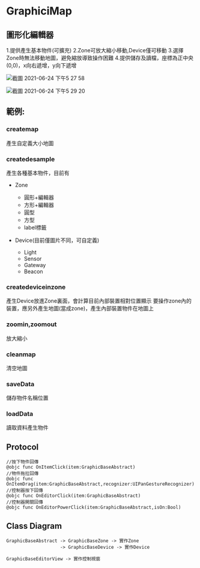 # GraphiciMap

## 圖形化編輯器

1.提供產生基本物件(可擴充)
2.Zone可放大縮小移動,Device僅可移動
3.選擇Zone時無法移動地圖，避免縮放導致操作困難
4.提供儲存及讀檔，座標為正中央(0,0)，x向右遞增，y向下遞增

![截圖 2021-06-24 下午5 27 58](https://user-images.githubusercontent.com/59221388/123239364-dcc52500-d511-11eb-970b-5ada8bafb811.png)

![截圖 2021-06-24 下午5 29 20](https://user-images.githubusercontent.com/59221388/123239378-df277f00-d511-11eb-8217-b8ec68a69e4a.png)

## 範例:

### createmap

產生自定義大小地圖


### createdesample

產生各種基本物件，目前有
* Zone
  * 圓形+編輯器
  * 方形+編輯器
  * 圓型
  * 方型
  * label標籤

* Device(目前僅圖片不同，可自定義)
  * Light
  * Sensor
  * Gateway
  * Beacon


### createdeviceinzone

產生Device放進Zone裏面，會計算目前內部裝置相對位置顯示
要操作zone內的裝置，應另外產生地圖(當成zone)，產生內部裝置物件在地圖上

### zoomin,zoomout

放大縮小

### cleanmap

清空地圖


### saveData

儲存物件名稱位置

### loadData

讀取資料產生物件


## Protocol
 
    //按下物件回傳
    @objc func OnItemClick(item:GraphicBaseAbstract)
    //物件拖拉回傳
    @objc func OnItemDrag(item:GraphicBaseAbstract,recognizer:UIPanGestureRecognizer)
    //控制器按下回傳
    @objc func OnEditorClick(item:GraphicBaseAbstract)
    //控制器開關回傳
    @objc func OnEditorPowerClick(item:GraphicBaseAbstract,isOn:Bool)


## Class Diagram

    GraphicBaseAbstract -> GraphicBaseZone -> 實作Zone
                        -> GraphicBaseDevice -> 實作Device
                    
    GraphicBaseEditorView -> 實作控制視窗

